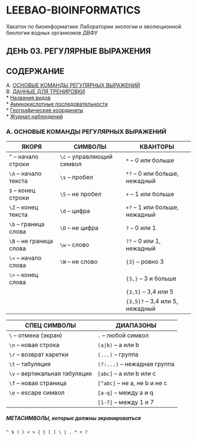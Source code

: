 # LEEBAO-BIOINFORMATICS

Хакатон по биоинформатике Лаборатории экологии и эволюционной биологии водных организмов ДВФУ

## ДЕНЬ 03. РЕГУЛЯРНЫЕ ВЫРАЖЕНИЯ

## СОДЕРЖАНИЕ

   A. [ОСНОВЫЕ КОМАНДЫ РЕГУЛЯРНЫХ ВЫРАЖЕНИЙ](https://github.com/vinni-bio/LEEBAO-BIOINFORMATICS/blob/master/INSTRUCTIONS/DAY02_02DEC19_BASH.md#%D0%BE%D1%81%D0%BD%D0%BE%D0%B2%D1%8B%D0%B5-%D0%BA%D0%BE%D0%BC%D0%B0%D0%BD%D0%B4%D1%8B-bash-bourne-again-shell)  
   B. [ДАННЫЕ ДЛЯ ТРЕНИРОВКИ]()  
     * [Названия видов]()  
     * [Аминокислотные последовательности]()  
     * [Географические координаты]()  
     * [Журнал наблюдений]()  
     
### A. ОСНОВЫЕ КОМАНДЫ РЕГУЛЯРНЫХ ВЫРАЖЕНИЙ
|ЯКОРЯ | СИМВОЛЫ | КВАНТОРЫ |
| --------- | --------- | --------- |
|`^` – начало строки | `\c` – управляющий символ | `*` – 0 или больше|
|`\A` – начало текста | `\s` – пробел | `*?` – 0 или больше, нежадный |
|`$` – конец строки | `\S` – не пробел | `+` – 1 или больше |
|`\Z` – конец текста | `\d` – цифра | `+?` – 1 или больше, нежадный |
|`\b` – граница слова | `\D` – не цифра | `?` – 0 или 1 |
|`\B` – не граница слова | `\w` – слово | `??` – 0 или 1, нежадный |
|`\<` – начало слова | `\W` – не слово| `{3}` – ровно 3 |
|`\>` – конец слова | | `{3,}` – 3 и больше |
| | | `{3,5}` – 3,4 или 5 |
| | | `{3,5}?` – 3,4 или 5, нежадный |

|СПЕЦ СИМВОЛЫ | ДИАПАЗОНЫ | 
| --------- | --------- |
|`\` – отмена (экран) | `.` – любой символ |
|`\n` – новая строка | `(a\|b)` – a или b |
|`\r` – возврат каретки | `(...)` – группа |
|`\t` – табуляция | `(?:...)` – нежадная группа |
|`\v` – вертикальная табуляция | `[abc]` – a или b или с |
|`\f` – новая страница | `[^abc]` – не a, не b и не с|
|`\e` – escape символ | `[a-q]` – между a и q|
| | `[1-7]` – между 1 и 7|

##### МЕТАСИМВОЛЫ, которые должны экранироваться
```
^ $ ( ) < > { } [ ] \ | . * + ?
```
